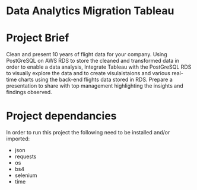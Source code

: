 # Data Analytics Migration Tableau

# Project Brief 
Clean and present 10 years of flight data for your company. Using PostGreSQL on AWS RDS to store the cleaned and transformed data in order to enable a data analysis, 
Integrate Tableau with the PostGreSQL RDS to visually explore the data and to create visulaistaions and various real-time charts using the back-end flights data stored in RDS.
Prepare a presentation to share with top management highlighting the insights and findings observed.

# Project dependancies 
In order to run this project the following need to be installed and/or imported:
- json
- requests
- os
- bs4
- selenium
- time
